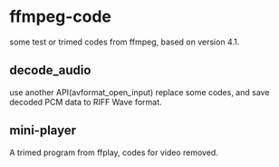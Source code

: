 ffmpeg-code
===========
some test or trimed codes from ffmpeg, based on version 4.1.

## decode_audio
use another API(avformat_open_input) replace some codes, and save decoded PCM data to RIFF Wave format.
## mini-player
A trimed program from ffplay, codes for video removed.
